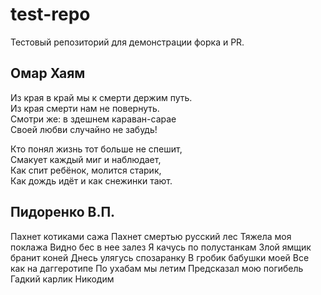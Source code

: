 # test-repo

Тестовый репозиторий для демонстрации форка и PR.

## Омар Хаям

Из края в край мы к смерти держим путь.<br>
Из края смерти нам не повернуть.<br>
Смотри же: в здешнем караван-сарае<br>
Своей любви случайно не забудь!

Кто понял жизнь тот больше не спешит, <br>
Смакует каждый миг и наблюдает, <br>
Как спит ребёнок, молится старик, <br>
Как дождь идёт и как снежинки тают.

## Пидоренко В.П.
Пахнет котиками сажа
Пахнет смертью русский лес
Тяжела моя поклажа
Видно бес в нее залез
Я качусь по полустанкам
Злой ямщик бранит коней
Днесь улягусь спозаранку
В гробик бабушки моей
Все как на даггеротипе
По ухабам мы летим
Предсказал мою погибель
Гадкий карлик Никодим
